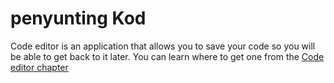 # penyunting Kod

Code editor is an application that allows you to save your code so you will be able to get back to it later. You can learn where to get one from the [Code editor chapter](./code_editor/README.md)